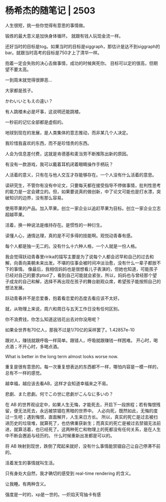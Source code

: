 # 杨希杰的随笔记 | 2503

人生很短，挑一些你觉得有意思的事情做。

锻炼的最大意义是加快身体循环。
就跟有钱人玩现金流一样。

还好当时的目标是tog。如果当时的目标是siggraph，那估计是达不到siggraph的bar。就跟当时高考的目标是750才上了清华一样。

抱着一定会失败的决心去做事情，成功的时候爽死你。
目标可以定的很高，但期望不要太高。

一到周末就觉得很罪恶…

大家都是孩子。

かわいいともえの違い？

有人跳楼未必是坏事，这说明还能跳楼。

一秒前的记忆全部都是虚假的。

地球到现在的发展，是人类集体的意志推动，而非某几个人决定。

我珍惜我喜欢的东西，而不是珍惜贵的东西。

人会为信息差付费，这就是肯德基和麦当劳不断推陈出新的原因。

有没有一款游戏，我可以戴着耳机闭着眼睛操作手柄玩？

人活着的意义，只有在与他人交互才存能够存在。一个人没有什么活着的意思。

读研究生，不管你有没有中论文，只要每天都在接受指导不停做事情，批判性思考的能力是一定会建立的。但，如果要说真的做创新，中了论文可能也是打水漂，突破知识的边界，没有那么容易。

使用苹果的产品。加入苹果。创立一家企业以追赶苹果为目标。创立一家企业立志超越苹果。

活着，换一种说法是维持存在。是惯性的一种衍生。

读懂人心，通情达理，真的是不可多得的技能啊。观悦动青春有感。

每个人都是独一无二的。没有什么十六种人格，一个人就是一份人格。

我会觉得跃动青春里ririka的描写主要是为了说每个人都会迟早和自己的过去和解，向善向美朝未来出发。不堪的往事会被时间冲淡治愈，没有什么一辈子都放不下的事情。
像最后，我相信妈妈也是很想看儿子表演的，但她也知道，可能孩子已经对自己的要求ptsd了，看到自己可能就会紧张，所以，妈妈也与曾经那个望子成龙的自己和解，选择不再出现在孩子的舞台剧观众席，希望孩子能按照自己的想法发展。

跃动青春并不是恋爱番，抱着看恋爱的态度去看应该不太好。

就，从物理上来说，周六和周日与五天工作日没有任何区别。

你不浪费钱，你怎么知道这钱花出去对你没用呢？

如果全世界有70亿人，那我不过是1/70亿的采样罢了。1.42857e-10

跟对人，赚钱就跟呼吸一样简单。跟错人，呼吸就跟赚钱一样困难。
开心时，喝点酒；不开心时，多喝点酒。

What is better in the long term almost looks worse now. 

重复是很有意思的。每一次重复想表达的东西都不一样，哪怕内容是一模一样的，总有不一样的感觉。

越幸福，越应该去看AB，这样才会知道幸福来之不易。

悲劇、また悲劇。何でこの世に悲劇がこんなに多いの？

在 AB 的世界观设定中，如果人生无悔，才能死去，开启下一段旅程；若有悔恨残留，便无法死去，永远被禁锢在黑暗的世界中。
人必向死，既然如此，无悔的度过一生吧；遇到悔恨，直面解开，人生来日方长。
所以，真实的死亡是过去被扫进历史的垃圾堆，就算死了，也仿佛重获新生；而真实的死亡是被过去禁锢无法前进，就算活着，也已经死了。这两种死亡和物理上的死都没有任何关系，是在人生中不断会邂逅与经历的。
什么时候重新出发都是可以的。

将 AB 映射到现世，跌倒了爬起来就好，没有什么事情能禁锢自己让自己停滞不前的。

活着发生的事情就叫生活。

只有身处大自然，我才确切的感受到 real-time rendering 的含义。

让我睡。有两种含义。

强度是一时的，xp是一世的。—炽焰天穹抽卡有感
